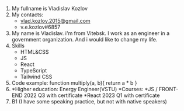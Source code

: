 1. My fullname is Vladislav Kozlov
2. My contacts:
    * vlad.kozlov.2015@gmail.com
    * v.e.kozlov#6857
3. My name is Vladislav. i'm from Vitebsk. I work as an engineer in a government organization. And i would like to change my life.
4. Skills 
    * HTML&CSS
    * JS
    * React
    * TypeScript
    * Tailwind CSS
5. Code example:
function multiply(a, b){
return  a * b
}
6. *Higher education:  Energy Engineer(VSTU)
   *Courses: *JS / FRONT-END 2022 Q3 with certificate
            *React 2023 Q1 with certificate
7. B1 (I have some speaking practice, but not with native speakers)